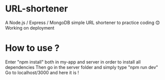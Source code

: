# URL-shortener
A Node.js / Express / MongoDB simple URL shortener to practice coding :blush:
Working on deployment

# How to use ?
Enter "npm install" both in my-app and server in order to install all dependencies
Then go in the server folder and simply type "npm run dev"
Go to localhost/3000 and here it is !